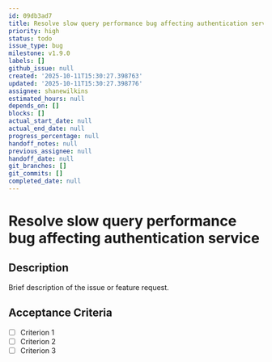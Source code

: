 ```yaml
---
id: 09db3ad7
title: Resolve slow query performance bug affecting authentication service
priority: high
status: todo
issue_type: bug
milestone: v1.9.0
labels: []
github_issue: null
created: '2025-10-11T15:30:27.398763'
updated: '2025-10-11T15:30:27.398776'
assignee: shanewilkins
estimated_hours: null
depends_on: []
blocks: []
actual_start_date: null
actual_end_date: null
progress_percentage: null
handoff_notes: null
previous_assignee: null
handoff_date: null
git_branches: []
git_commits: []
completed_date: null
---
```


# Resolve slow query performance bug affecting authentication service

## Description

Brief description of the issue or feature request.

## Acceptance Criteria

- [ ] Criterion 1
- [ ] Criterion 2
- [ ] Criterion 3